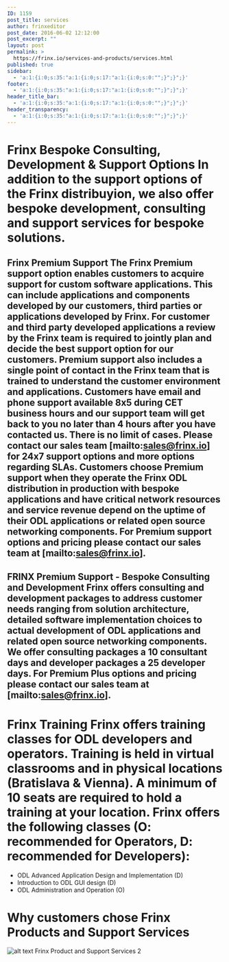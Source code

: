 ```yaml
---
ID: 1159
post_title: services
author: frinxeditor
post_date: 2016-06-02 12:12:00
post_excerpt: ""
layout: post
permalink: >
  https://frinx.io/services-and-products/services.html
published: true
sidebar:
  - 'a:1:{i:0;s:35:"a:1:{i:0;s:17:"a:1:{i:0;s:0:"";}";}";}'
footer:
  - 'a:1:{i:0;s:35:"a:1:{i:0;s:17:"a:1:{i:0;s:0:"";}";}";}'
header_title_bar:
  - 'a:1:{i:0;s:35:"a:1:{i:0;s:17:"a:1:{i:0;s:0:"";}";}";}'
header_transparency:
  - 'a:1:{i:0;s:35:"a:1:{i:0;s:17:"a:1:{i:0;s:0:"";}";}";}'
---
```

# Frinx Bespoke Consulting, Development & Support Options In addition to the support options of the Frinx distribuyion, we also offer bespoke development, consulting and support services for bespoke solutions.

## Frinx Premium Support The Frinx Premium support option enables customers to acquire support for custom software applications. This can include applications and components developed by our customers, third parties or applications developed by Frinx. For customer and third party developed applications a review by the Frinx team is required to jointly plan and decide the best support option for our customers. Premium support also includes a single point of contact in the Frinx team that is trained to understand the customer environment and applications. Customers have email and phone support available 8x5 during CET business hours and our support team will get back to you no later than 4 hours after you have contacted us. There is no limit of cases. Please contact our sales team [mailto:sales@frinx.io] for 24x7 support options and more options regarding SLAs. Customers choose Premium support when they operate the Frinx ODL distribution in production with bespoke applications and have critical network resources and service revenue depend on the uptime of their ODL applications or related open source networking components. For Premium support options and pricing please contact our sales team at [mailto:sales@frinx.io].

## FRINX Premium Support - Bespoke Consulting and Development Frinx offers consulting and development packages to address customer needs ranging from solution architecture, detailed software implementation choices to actual development of ODL applications and related open source networking components. We offer consulting packages a 10 consultant days and developer packages a 25 developer days. For Premium Plus options and pricing please contact our sales team at [mailto:sales@frinx.io].

# Frinx Training Frinx offers training classes for ODL developers and operators. Training is held in virtual classrooms and in physical locations (Bratislava & Vienna). A minimum of 10 seats are required to hold a training at your location. Frinx offers the following classes (O: recommended for Operators, D: recommended for Developers):

*   ODL Advanced Application Design and Implementation (D)
*   Introduction to ODL GUI design (D)
*   ODL Administration and Operation (O)

# Why customers chose Frinx Products and Support Services

![alt text][1] Frinx Product and Support Services 2

 [1]: http://www.fastimages.eu/images/frinxpsts.png